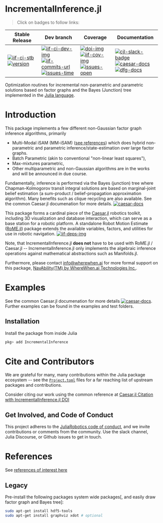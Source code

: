 # IncrementalInference.jl

> Click on badges to follow links:

| Stable Release | Dev branch | Coverage | Documentation |
|----------------|------------|----------|---------------|
| [![iif-ci-stb][iif-ci-stb-img]][iif-ci-stb-url] <br> [![version][iif-ver-img]][iif-rel-url] | [![iif-ci-dev-img]][iif-ci-dev-url] <br> [![iif-commits-url]][contributors-url] <br> [![issues-time]][issues-url] | [![doi-img]][doi-url] <br> [![iif-cov-img]][iif-cov-url] <br> [![issues-open]][issues-url] | [![cjl-slack-badge]][cjl-slack] <br> [![caesar-docs]][cjl-docs-url] <br> [![dfg-docs]][dfg-docs-url] |


Optimization routines for incremental non-parametric and parametric solutions based on factor graphs and the Bayes (Junction) tree implemented in the [Julia language][jlorg-url].

# Introduction

This package implements a few different non-Gaussian factor graph inference algorithms, primarily 
- Multi-Modal iSAM (MM-iSAM) ([see references][cjl-docs-refs]) which does hybrid non-parametric and parametric inference/state-estimation over large factor graphs.  
- Batch Parametric (akin to conventional "non-linear least squares"),
- Max-mixtures parametric,
- Other multiparametric and non-Gaussian algorithms are in the works and will be announced in due course.

Fundamentally, inference is performed via the Bayes (junction) tree where Chapman-Kolmogorov transit integral solutions are based on marginal-joint belief estimation (a sum-product / belief-propagation approximation algorithm).  Many benefits such as clique recycling are also available.  See the common Caesar.jl documenation for more details.  [![caesar-docs]][cjl-docs-url]

This package forms a cardinal piece of the [Caesar.jl][cjl-url] robotics toolkit, including 3D visualization and database interaction, which can serve as a base station for a robotic platform. A standalone Robot Motion Estimate ([RoME.jl][rjl-url]) package extends the available variables, factors, and utilities for use in robotic navigation.  [![iif-deps-img]][iif-deps-jlh]  

Note, that IncrementalInference.jl **does not** have to be used with RoME.jl / Caesar.jl -- IncrementalInference.jl only implements the algebraic inference operations against mathematical abstractions such as Manifolds.jl. 

Furthermore, please contact info@wherewhen.ai for more formal support on this package, [NavAbility(TM) by WhereWhen.ai Technologies Inc.][wwai-url]. 

# Examples

See the common Caesar.jl documenation for more details [![caesar-docs]][cjl-docs-url].  Further examples can be found in the examples and test folders.

## Installation

Install the package from inside Julia
```julia
pkg> add IncrementalInference
```

# Cite and Contributors

We are grateful for many, many contributions within the Julia package ecosystem -- see the [`Project.toml`](https://github.com/JuliaRobotics/Caesar.jl/blob/master/Project.toml) files for a far reaching list of upstream packages and contributions.

Consider citing our work using the common reference at [Caesar.jl Citation with IncrementalInference.jl DOI](https://github.com/JuliaRobotics/Caesar.jl#contributors)

## Get Involved, and Code of Conduct

This project adheres to the [JuliaRobotics code of conduct](https://github.com/JuliaRobotics/administration/blob/master/code_of_conduct.md), and we invite contributions or comments from the community.  Use the slack channel, Julia Discourse, or Github issues to get in touch.

# References

See [references of interest here][cjl-docs-refs]

## Legacy

Pre-install the following packages system wide packages[, and easily draw factor graph and Bayes tree]:
```bash
sudo apt-get install hdf5-tools
sudo apt-get install graphviz xdot # optional
```


[iif-deps-img]: https://juliahub.com/docs/IncrementalInference/deps.svg
[iif-deps-jlh]: https://juliahub.com/ui/Packages/IncrementalInference/NrVw2??page=2
[doi-img]: https://zenodo.org/badge/DOI/10.5281/zenodo.5146221.svg
[doi-url]: https://doi.org/10.5281/zenodo.5146221

[dfg-docs]: https://img.shields.io/badge/DFGDocs-latest-blue.svg
[dfg-docs-url]: https://juliarobotics.org/DistributedFactorGraphs.jl/latest/

<!-- replicated in Caesar.jl README -->
[iif-ci-dev-img]: https://github.com/JuliaRobotics/IncrementalInference.jl/actions/workflows/ci.yml/badge.svg
[iif-ci-dev-url]: https://github.com/JuliaRobotics/IncrementalInference.jl/actions/workflows/ci.yml?query=branch%3Adevelop
[iif-ci-stb-img]: https://github.com/JuliaRobotics/IncrementalInference.jl/actions/workflows/ci.yml/badge.svg
[iif-ci-stb-url]: https://github.com/JuliaRobotics/IncrementalInference.jl/actions/workflows/ci.yml?query=branch%3Arelease%2Fv0.35
[iif-ver-img]: https://juliahub.com/docs/IncrementalInference/version.svg
[iif-rel-url]: https://github.com/JuliaRobotics/IncrementalInference.jl/releases
[iif-milestones]: https://github.com/JuliaRobotics/IncrementalInference.jl/milestones
[iif-cov-img]: https://codecov.io/github/JuliaRobotics/IncrementalInference.jl/coverage.svg?branch=master
[iif-cov-url]: https://codecov.io/github/JuliaRobotics/IncrementalInference.jl?branch=master

[iif-commits-url]: https://img.shields.io/github/commit-activity/y/JuliaRobotics/IncrementalInference.jl.svg?color=dark-green
[contributors-url]: https://github.com/JuliaRobotics/IncrementalInference.jl/graphs/contributors
[issues-time]: https://isitmaintained.com/badge/resolution/JuliaRobotics/IncrementalInference.jl.svg
[issues-open]: https://isitmaintained.com/badge/open/JuliaRobotics/IncrementalInference.jl.svg
[issues-url]: https://github.com/JuliaRobotics/IncrementalInference.jl/issues

[rjl-url]: https://github.com/JuliaRobotics/RoME.jl

[cjl-url]: https://github.com/JuliaRobotics/Caesar.jl
[caesar-docs]: https://img.shields.io/badge/CaesarDocs-latest-blue.svg
[cjl-docs-url]: http://juliarobotics.github.io/Caesar.jl/latest/
[cjl-docs-refs]: http://www.juliarobotics.org/Caesar.jl/latest/refs/literature/

[cjl-slack-badge]: https://img.shields.io/badge/Caesarjl-Slack-green.svg?style=popout
[cjl-slack]: https://join.slack.com/t/caesarjl/shared_invite/zt-ucs06bwg-y2tEbddwX1vR18MASnOLsw

[jlorg-url]: http://www.julialang.org/
[wwai-url]: https://www.wherewhen.ai
